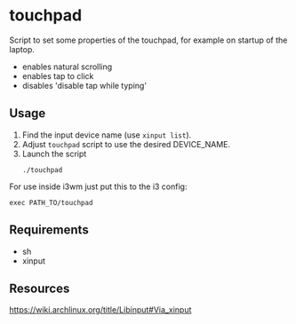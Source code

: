 # touchpad

Script to set some properties of the touchpad, for example on startup of 
the laptop.

- enables natural scrolling
- enables tap to click
- disables 'disable tap while typing'

## Usage

1. Find the input device name (use `xinput list`).
2. Adjust `touchpad` script to use the desired DEVICE_NAME.
3. Launch the script
    ```
    ./touchpad
    ```

For use inside i3wm just put this to the i3 config:
```
exec PATH_TO/touchpad
```

## Requirements

- sh
- xinput

## Resources 

https://wiki.archlinux.org/title/Libinput#Via_xinput

